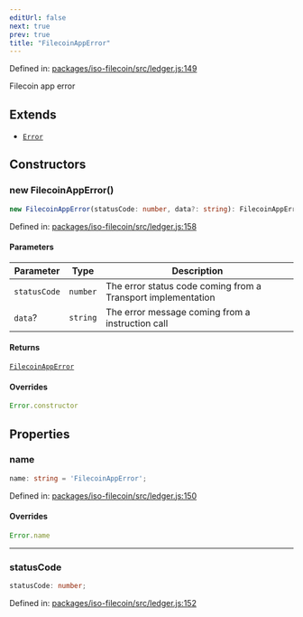 ```yaml
---
editUrl: false
next: true
prev: true
title: "FilecoinAppError"
---
```


Defined in: [packages/iso-filecoin/src/ledger.js:149](https://github.com/hugomrdias/filecoin/blob/main/packages/iso-filecoin/src/ledger.js#L149)

Filecoin app error

## Extends

- [`Error`](https://developer.mozilla.org/docs/Web/JavaScript/Reference/Global_Objects/Error)

## Constructors

### new FilecoinAppError()

```ts
new FilecoinAppError(statusCode: number, data?: string): FilecoinAppError
```

Defined in: [packages/iso-filecoin/src/ledger.js:158](https://github.com/hugomrdias/filecoin/blob/main/packages/iso-filecoin/src/ledger.js#L158)

#### Parameters

| Parameter | Type | Description |
| ------ | ------ | ------ |
| `statusCode` | `number` | The error status code coming from a Transport implementation |
| `data`? | `string` | The error message coming from a instruction call |

#### Returns

[`FilecoinAppError`](/api/ledger/classes/filecoinapperror/)

#### Overrides

```ts
Error.constructor
```

## Properties

### name

```ts
name: string = 'FilecoinAppError';
```

Defined in: [packages/iso-filecoin/src/ledger.js:150](https://github.com/hugomrdias/filecoin/blob/main/packages/iso-filecoin/src/ledger.js#L150)

#### Overrides

```ts
Error.name
```

***

### statusCode

```ts
statusCode: number;
```

Defined in: [packages/iso-filecoin/src/ledger.js:152](https://github.com/hugomrdias/filecoin/blob/main/packages/iso-filecoin/src/ledger.js#L152)
